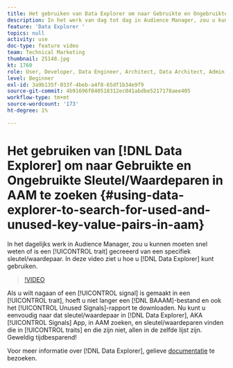 ```yaml
---
title: Het gebruiken van Data Explorer om naar Gebruikte en Ongebruikte Sleutel/Waardeparen in AAM te zoeken
description: In het werk van dag tot dag in Audience Manager, zou u kunnen moeten snel te weten komen als een eigenschap van een specifiek zeer belangrijk/waardepaar is gecreeerd. In deze video ziet u hoe u er achter kunt komen met Data Explorer.
feature: 'Data Explorer '
topics: null
activity: use
doc-type: feature video
team: Technical Marketing
thumbnail: 25148.jpg
kt: 1760
role: User, Developer, Data Engineer, Architect, Data Architect, Admin, Leader
level: Beginner
exl-id: 3a9b135f-033f-4beb-a4f8-65df1b34e9f9
source-git-commit: 4b91696f840518312ec041abdbe5217178aee405
workflow-type: tm+mt
source-wordcount: '173'
ht-degree: 1%

---
```


# Het gebruiken van [!DNL Data Explorer] om naar Gebruikte en Ongebruikte Sleutel/Waardeparen in AAM te zoeken {#using-data-explorer-to-search-for-used-and-unused-key-value-pairs-in-aam}

In het dagelijks werk in Audience Manager, zou u kunnen moeten snel weten of is een [!UICONTROL trait] gecreeerd van een specifiek sleutel/waardepaar. In deze video ziet u hoe u [!DNL Data Explorer] kunt gebruiken.

>[!VIDEO](https://video.tv.adobe.com/v/25148/?quality=12)

Als u wilt nagaan of een [!UICONTROL signal] is gemaakt in een [!UICONTROL trait], hoeft u niet langer een [!DNL BAAAM]-bestand en ook het [!UICONTROL Unused Signals]-rapport te downloaden. Nu kunt u eenvoudig naar dat sleutel/waardepaar in [!DNL Data Explorer], AKA [!UICONTROL Signals] App, in AAM zoeken, en sleutel/waardeparen vinden die in [!UICONTROL traits] en die zijn niet, allen in de zelfde lijst zijn. Geweldig tijdbesparend!

Voor meer informatie over [!DNL Data Explorer], gelieve [documentatie](https://experiencecloud.adobe.com/resources/help/en_US/aam/data-explorer.html) te bezoeken.
